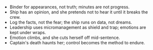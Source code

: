- Binder for appearances, not truth; minutes are not progress.  
- Ship has an opinion, and she pretends not to hear it until it breaks the crew.  
- Log the facts, not the fear; the ship runs on data, not dreams.  
- Leadership uses micromanagement as shield and trap; emotions are kept under wraps.  
- Emotion climbs, and she cuts herself off mid-sentence.  
- Captain's death haunts her; control becomes the method to endure.